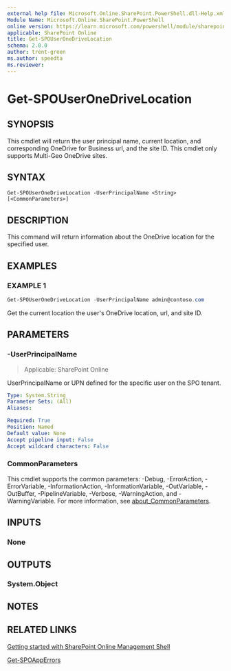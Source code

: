 ```yaml
---
external help file: Microsoft.Online.SharePoint.PowerShell.dll-Help.xml
Module Name: Microsoft.Online.SharePoint.PowerShell
online version: https://learn.microsoft.com/powershell/module/sharepoint-online/get-spouseronedrivelocation
applicable: SharePoint Online
title: Get-SPOUserOneDriveLocation
schema: 2.0.0
author: trent-green
ms.author: speedta
ms.reviewer:
---
```


# Get-SPOUserOneDriveLocation

## SYNOPSIS

This cmdlet will return the user principal name, current location, and corresponding OneDrive for Business url, and the site ID. This cmdlet only supports Multi-Geo OneDrive sites.

## SYNTAX

```
Get-SPOUserOneDriveLocation -UserPrincipalName <String> [<CommonParameters>]
```

## DESCRIPTION

This command will return information about the OneDrive location for the specified user.

## EXAMPLES

### EXAMPLE 1

```powershell
Get-SPOUserOneDriveLocation -UserPrincipalName admin@contoso.com
```

Get the current location the user's OneDrive location, url, and site ID.

## PARAMETERS

### -UserPrincipalName

> Applicable: SharePoint Online

UserPrincipalName or UPN defined for the specific user on the SPO tenant.

```yaml
Type: System.String
Parameter Sets: (All)
Aliases:

Required: True
Position: Named
Default value: None
Accept pipeline input: False
Accept wildcard characters: False
```

### CommonParameters

This cmdlet supports the common parameters: -Debug, -ErrorAction, -ErrorVariable, -InformationAction, -InformationVariable, -OutVariable, -OutBuffer, -PipelineVariable, -Verbose, -WarningAction, and -WarningVariable. For more information, see [about_CommonParameters](https://go.microsoft.com/fwlink/?LinkID=113216).

## INPUTS

### None

## OUTPUTS

### System.Object

## NOTES

## RELATED LINKS

[Getting started with SharePoint Online Management Shell](/powershell/sharepoint/sharepoint-online/connect-sharepoint-online)

[Get-SPOAppErrors](Get-SPOAppErrors.md)
